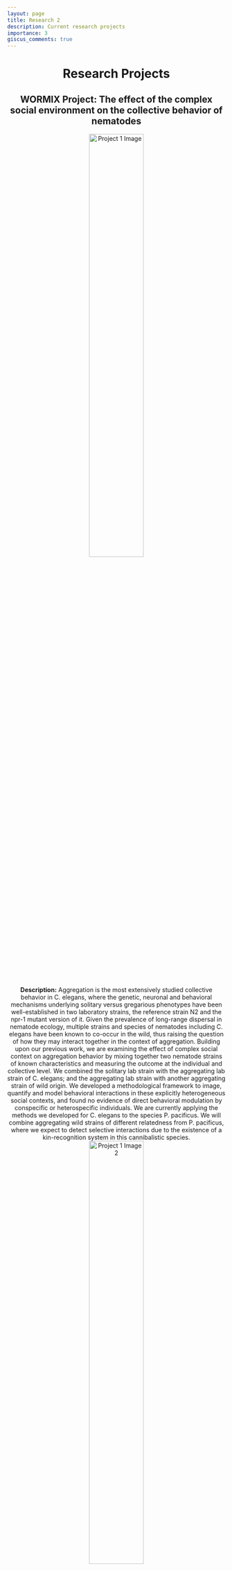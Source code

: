 ```yaml
---
layout: page
title: Research 2
description: Current research projects
importance: 3
giscus_comments: true
---
```


<div style="text-align: center;">

# Research Projects

## WORMIX Project: The effect of the complex social environment on the collective behavior of nematodes

<img src="assets/img/wormix1.jpg" alt="Project 1 Image" style="width: 50%;">

**Description:** Aggregation is the most extensively studied collective behavior in C. elegans, where the genetic, neuronal and behavioral mechanisms underlying solitary versus gregarious phenotypes have been well-established in two laboratory strains, the reference strain N2 and the npr-1 mutant version of it. Given the prevalence of long-range dispersal in nematode ecology, multiple strains and species of nematodes including C. elegans have been known to co-occur in the wild, thus raising the question of how they may interact together in the context of aggregation.
Building upon our previous work, we are examining the effect of complex social context on aggregation behavior by mixing together two nematode strains of known characteristics and measuring the outcome at the individual and collective level. We combined the solitary lab strain with the aggregating lab strain of C. elegans; and the aggregating lab strain with another aggregating strain of wild origin. We developed a methodological framework to image, quantify and model behavioral interactions in these explicitly heterogeneous social contexts, and found no evidence of direct behavioral modulation by conspecific or heterospecific individuals. We are currently applying the methods we developed for C. elegans to the species P. pacificus. We will combine aggregating wild strains of different relatedness from P. pacificus, where we expect to detect selective interactions due to the existence of a kin-recognition system in this cannibalistic species. 
<img src="assets/img/wormix2.jpg" alt="Project 1 Image 2" style="width: 50%;">


<br>

## Collective Gradient Sensing in Nematodes

**Description:** Collective gradient sensing is a widespread phenomenon in many biological systems where individuals collectively detect and respond to environmental gradients with increased accuracy. However, whether collective sensing exists for C. elegans is rarely looked at and not yet established. Our aim is to investigate if and how collective sensing emerges at the group level in C. elegans through individual behavioral responses to local chemical gradients (odor sources and pheromones) and via social interactions. 

</div>